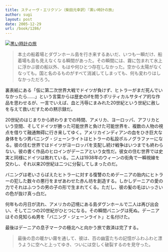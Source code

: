 ```yaml
---
title: スティーヴ・エリクソン（柴田元幸訳）『黒い時計の旅』
author: sugi
layout: post
date: 2005-12-29
url: /book/1286/
---
```

<a href="http://www.amazon.co.jp/exec/obidos/ASIN/4560071500/chezsugi-22/ref=nosim/" name="amazletlink" target="_blank"><img src="http://i1.wp.com/ecx.images-amazon.com/images/I/41NMBRAMT0L.SL160.jpg?w=660" alt="黒い時計の旅" class="alignleft" data-recalc-dims="1" /></a>

> 本土の船着場とダヴンホール島を行き来するあいだ、いつも一瞬だけ、船着場も島も見えなくなる瞬間があった。その瞬間には、霧に包まれて水上に浮かぶ彼の船以外、もはや何ひとつ存在しなかった。空から太陽がなくなっても。国と名のるものがすべて消滅してしまっても、何も変わりはしなかっただろう。

裏表紙にある「仮に第二次世界大戦でドイツが負けず、ヒトラーがまだ死んでいなかったら......」という言葉からは歴史のifを問うポリティカルサタイア的な作品を思わせるが、一言でいえば、血と汚辱にまみれた20世紀という世紀に赦しを与えて救いだすための黙示録だ。

20世紀のはじまりから終わりまでの時間、アメリカ、ヨーロッパ、アフリカという空間、そしてドイツが勝った可能世界と負けた可能世界を、複数の人物の視点を借りて融通無碍に行き来してゆく。アメリカインディアンの血をひき巨大な身体をもつ男バニング・ジェーンライトはヒトラーの私設ポルノグラファーになる。彼の住む世界ではドイツがヨーロッパを支配し続け戦争はいつまでも終わらない。彼の書く作品のヒロインがデーニアという女性だ。彼女の住む世界では史実と同様にドイツは敗れている。二人は1938年のウィーンの街角で一瞬視線を交わし、それ以来20世紀は二つに分裂してしまったのだ。

バニングは老いさらばえたヒトラーに対する復讐のためデーニアの胎内にヒトラーの犯した数々の悪行をまぜあわせた赤ん坊を創造する。しかしデーニアの愛の力でそれはふつうの男の子の形で生まれてくる。ただし、彼の髪の毛はいっさいの色が抜け真っ白だ。

何年もの月日が流れ、アメリカの辺境にある島ダヴンホールで二人は再び出会い、そして二つの20世紀がひとつになる。その瞬間バニングは死ぬ。デーニアはその見知らぬ男を「バニング・ジェーンライト」と名付けた。

最後はデーニアの息子マークの極北へと向かう旅で救済は完了する。

> 最後の息の暖かい霧を通して、彼は、百の幽霊たちの記憶がふわふわと漂うように空へと上ってゆき、ついには空しく破裂するのを見守った。

